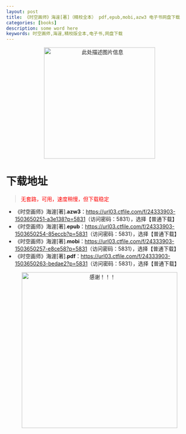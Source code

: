 ```yaml
---
layout: post
title: 《时空画师》海漄[著]（精校全本） pdf,epub,mobi,azw3 电子书网盘下载
categories: [books]
description: some word here
keywords: 时空画师,海漄,精校版全本,电子书,网盘下载
---
```


<div align="center"><img src="https://qweree.cn/wp-content/uploads/2025/05/shi-kong-hua-shi-tuya.jpg" alt="此处描述图片信息" width="300px" height="auto"></div>

# 下载地址

> <p style="color:red" >无套路，可用，速度稍慢，但下载稳定</p>

- 《时空画师》海漄[著].**azw3**：<https://url03.ctfile.com/f/24333903-1503650251-a3e138?p=5831>（访问密码：5831），选择【普通下载】
- 《时空画师》海漄[著].**epub**：<https://url03.ctfile.com/f/24333903-1503650254-85eccb?p=5831>（访问密码：5831），选择【普通下载】
- 《时空画师》海漄[著].**mobi**：<https://url03.ctfile.com/f/24333903-1503650257-e8ce58?p=5831>（访问密码：5831），选择【普通下载】
- 《时空画师》海漄[著].**pdf**：<https://url03.ctfile.com/f/24333903-1503650263-bedae2?p=5831>（访问密码：5831），选择【普通下载】

<div align="center"><img src="https://pic.imgdb.cn/item/6707df6bd29ded1a8ce37031.gif" alt="感谢！！！" width="420px" height="auto"/></div>
